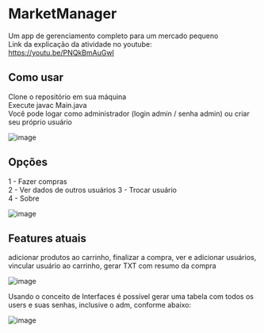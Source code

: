 # MarketManager
Um app de gerenciamento completo para um mercado pequeno  
Link da explicação da atividade no youtube: https://youtu.be/PNQkBmAuGwI

Como usar
--------------------------

Clone o repositório em sua máquina  
Execute javac Main.java  
Você pode logar como administrador (login admin / senha admin) ou criar seu próprio usuário  

![image](https://user-images.githubusercontent.com/70555750/189418588-cda792f6-2ccb-42fd-857c-27c25b883e9b.png)


Opções
--------------------------
1 - Fazer compras  
2 - Ver dados de outros usuários
3 - Trocar usuário  
4 - Sobre  

![image](https://user-images.githubusercontent.com/70555750/189418622-11d11230-edac-4413-981a-0b9fa904ae56.png)


Features atuais
-----------------------
adicionar produtos ao carrinho, finalizar a compra, ver e adicionar usuários, vincular usuário ao carrinho, gerar TXT com resumo da compra

![image](https://user-images.githubusercontent.com/70555750/189418647-c454583e-485b-4e9f-9476-0337c3040852.png)


Usando o conceito de Interfaces é possível gerar uma tabela com todos os users e suas senhas, inclusive o adm, conforme abaixo:

![image](https://user-images.githubusercontent.com/70555750/194613532-f7e2caf6-c4ba-487b-add0-b7c6a35bb022.png)

